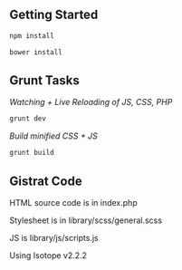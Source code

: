 ## Getting Started
```bash
npm install
```

```bash
bower install
```

## Grunt Tasks  
*Watching + Live Reloading of JS, CSS, PHP*
```bash
grunt dev
```

*Build minified CSS + JS*
```bash
grunt build
```

## Gistrat Code

HTML source code is in index.php

Stylesheet is in library/scss/general.scss

JS is library/js/scripts.js

Using Isotope v2.2.2
